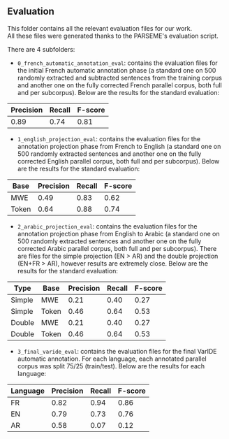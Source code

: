 ## Evaluation

This folder contains all the relevant evaluation files for our work.  
All these files were generated thanks to the PARSEME's evaluation script.

There are 4 subfolders:
* `0_french_automatic_annotation_eval`: contains the evaluation files for the initial French automatic annotation phase (a standard one on 500 randomly extracted and subtracted sentences from the training corpus and another one on the fully corrected French parallel corpus, both full and per subcorpus). Below are the results for the standard evaluation:  

| Precision | Recall | F-score |
|-----------|--------|---------|
| 0.89      | 0.74   | 0.81    |

* `1_english_projection_eval`: contains the evaluation files for the annotation projection phase from French to English (a standard one on 500 randomly extracted sentences and another one on the fully corrected English parallel corpus, both full and per subcorpus). Below are the results for the standard evaluation:  

| Base  | Precision | Recall | F-score |
|-------|-----------|--------|---------|
| MWE   | 0.49      | 0.83   | 0.62    |
| Token | 0.64      | 0.88   | 0.74    |

* `2_arabic_projection_eval`: contains the evaluation files for the annotation projection phase from English to Arabic (a standard one on 500 randomly extracted sentences and another one on the fully corrected Arabic parallel corpus, both full and per subcorpus). There are files for the simple projection (EN > AR) and the double projection (EN+FR > AR), however results are extremely close. Below are the results for the standard evaluation:

| Type   | Base  | Precision | Recall | F-score |
|--------|-------|-----------|--------|---------|
| Simple | MWE   | 0.21      | 0.40   | 0.27    |
| Simple | Token | 0.46      | 0.64   | 0.53    |
| Double | MWE   | 0.21      | 0.40   | 0.27    |
| Double | Token | 0.46      | 0.64   | 0.53    |

* `3_final_varide_eval`: contains the evaluation files for the final VarIDE automatic annotation. For each language, each annotated parallel corpus was split 75/25 (train/test). Below are the results for each language:

| Language | Precision | Recall | F-score |
|----------|-----------|--------|---------|
| FR       | 0.82      | 0.94   | 0.86    |
| EN       | 0.79      | 0.73   | 0.76    |
| AR       | 0.58      | 0.07   | 0.12    |